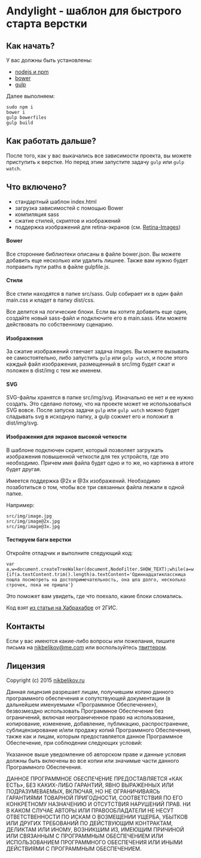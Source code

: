 # Andylight - шаблон для быстрого старта верстки

## Как начать?

У вас должны быть установлены:

- [nodejs и npm](https://nodejs.org/)
- [bower](http://bower.io/)
- [gulp](http://gulpjs.com/)

Далее выполняем:

```
sudo npm i
bower i
gulp bowerfiles
gulp build
```

## Как работать дальше?

После того, как у вас выкачались все зависимости проекта, вы можете приступить к верстке. Но перед этим запустите задачу `gulp` или `gulp watch`.

## Что включено?

- стандартный шаблон index.html
- загрузка зависимостей с помощью Bower
- компиляция sass
- сжатие стилей, скриптов и изображений
- поддержка изображений для retina-экранов (см. [Retina-Images](https://github.com/Retina-Images/Retina-Images/))

#### Bower

Все сторонние библиотеки описаны в файле bower.json. Вы можете добавить еще несколько или удалить лишнее. Также вам нужно будет поправить пути paths в файле gulpfile.js.

#### Стили

Все стили находятся в папке src/sass. Gulp собирает их в один файл main.css и кладет в папку dist/css.

Все делится на логические блоки. Если вы хотите добавить еще один, создайте новый sass-файл и подключите его в main.sass. Или можете действовать по собственному сценарию.

#### Изображения

За сжатие изображений отвечает задача images. Вы можете вызывать ее самостоятельно, либо запустить `gulp` или `gulp watch`, и после этого каждый файл изображения, размещенный в src/img будет сжат и положен в dist/img с тем же именем.

#### SVG

SVG-файлы хранятся в папке src/img/svg. Изначально ее нет и ее нужно создать. Это сделано потому, что на проекте может не использоваться SVG вовсе. После запуска задачи `gulp` или `gulp watch` можно будет сладывать svg в исходную папку, а gulp сожмет его и положит в dist/img/svg.

#### Изображения для экранов высокой четкости

В шаблоне подключен скрипт, который позволяет загружать изображения повышенной четкости для тех устройств, где это необходимо. Причем имя файла будет одно и то же, но картинка в итоге будет другая.

Имеется поддержка @2x и @3x изображений. Необходимо позаботиться о том, чтобы все три связанных файла лежали в одной папке.

Например:

```
src/img/image.jpg
src/img/image@2x.jpg
src/img/image@3x.jpg
```

#### Тестируем баги верстки

Откройте отладчик и выполните следующий код:

```
var a,w=document.createTreeWalker(document,NodeFilter.SHOW_TEXT);while(a=w.nextNode()){if(a.textContent.trim().length)a.textContent='Одиннадцатиклассница пошла посмотреть на достопримечательность, она шла долго, несколько строчек, пока не пришла'}
```

Это поможет вам увидеть, где что поехало, какие блоки сломались.

Код взят [из статьи на Хабрахабре](http://habrahabr.ru/company/2gis/blog/246831/) от 2ГИС.

## Контакты

Если у вас имеются какие-либо вопросы или пожелания, пишите письма на [nikbelikov@me.com](mailto:nikbelikov@me.com) или воспользуйтесь [твиттером](https://twitter.com/_nikbelikov).

## Лицензия

Copyright (c) 2015 [nikbelikov.ru](http://nikbelikov.ru/)

Данная лицензия разрешает лицам, получившим копию данного программного обеспечения и сопутствующей документации (в дальнейшем именуемыми «Программное Обеспечение»), безвозмездно использовать Программное Обеспечение без ограничений, включая неограниченное право на использование, копирование, изменение, добавление, публикацию, распространение, сублицензирование и/или продажу копий Программного Обеспечения, также как и лицам, которым предоставляется данное Программное Обеспечение, при соблюдении следующих условий:

Указанное выше уведомление об авторском праве и данные условия должны быть включены во все копии или значимые части данного Программного Обеспечения.

ДАННОЕ ПРОГРАММНОЕ ОБЕСПЕЧЕНИЕ ПРЕДОСТАВЛЯЕТСЯ «КАК ЕСТЬ», БЕЗ КАКИХ-ЛИБО ГАРАНТИЙ, ЯВНО ВЫРАЖЕННЫХ ИЛИ ПОДРАЗУМЕВАЕМЫХ, ВКЛЮЧАЯ, НО НЕ ОГРАНИЧИВАЯСЬ ГАРАНТИЯМИ ТОВАРНОЙ ПРИГОДНОСТИ, СООТВЕТСТВИЯ ПО ЕГО КОНКРЕТНОМУ НАЗНАЧЕНИЮ И ОТСУТСТВИЯ НАРУШЕНИЙ ПРАВ. НИ В КАКОМ СЛУЧАЕ АВТОРЫ ИЛИ ПРАВООБЛАДАТЕЛИ НЕ НЕСУТ ОТВЕТСТВЕННОСТИ ПО ИСКАМ О ВОЗМЕЩЕНИИ УЩЕРБА, УБЫТКОВ ИЛИ ДРУГИХ ТРЕБОВАНИЙ ПО ДЕЙСТВУЮЩИМ КОНТРАКТАМ, ДЕЛИКТАМ ИЛИ ИНОМУ, ВОЗНИКШИМ ИЗ, ИМЕЮЩИМ ПРИЧИНОЙ ИЛИ СВЯЗАННЫМ С ПРОГРАММНЫМ ОБЕСПЕЧЕНИЕМ ИЛИ ИСПОЛЬЗОВАНИЕМ ПРОГРАММНОГО ОБЕСПЕЧЕНИЯ ИЛИ ИНЫМИ ДЕЙСТВИЯМИ С ПРОГРАММНЫМ ОБЕСПЕЧЕНИЕМ.
